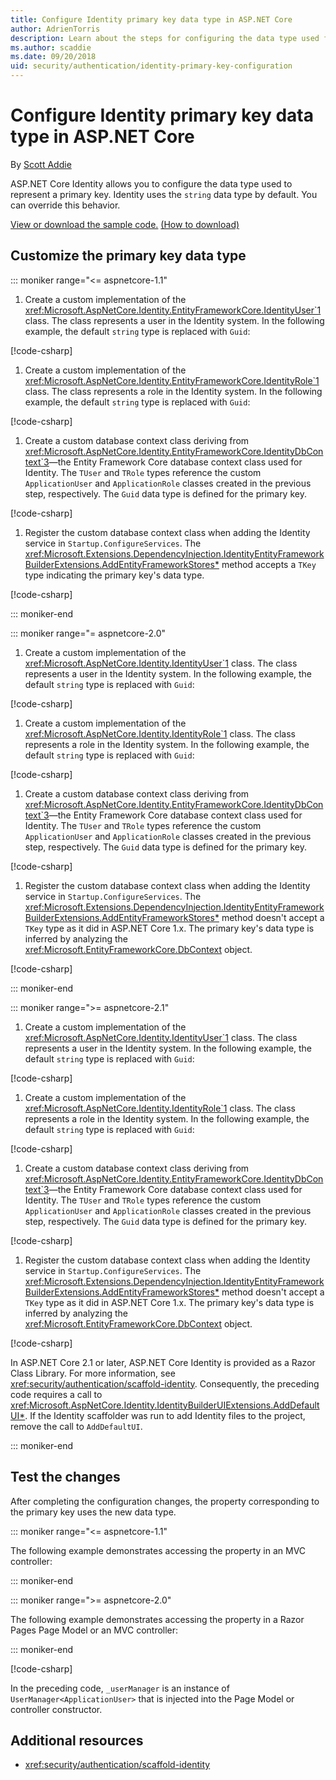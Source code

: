 ```yaml
---
title: Configure Identity primary key data type in ASP.NET Core
author: AdrienTorris
description: Learn about the steps for configuring the data type used for storing the ASP.NET Core Identity primary key.
ms.author: scaddie
ms.date: 09/20/2018
uid: security/authentication/identity-primary-key-configuration
---
```

# Configure Identity primary key data type in ASP.NET Core

By [Scott Addie](https://twitter.com/Scott_Addie)

ASP.NET Core Identity allows you to configure the data type used to represent a primary key. Identity uses the `string` data type by default. You can override this behavior.

[View or download the sample code.](https://github.com/aspnet/Docs/tree/master/aspnetcore/security/authentication/identity-primary-key-configuration/samples) [(How to download)](xref:tutorials/index#how-to-download-a-sample)

## Customize the primary key data type

::: moniker range="<= aspnetcore-1.1"

1. Create a custom implementation of the <xref:Microsoft.AspNetCore.Identity.EntityFrameworkCore.IdentityUser`1> class. The class represents a user in the Identity system. In the following example, the default `string` type is replaced with `Guid`:

  [!code-csharp[](identity-primary-key-configuration/samples/1.1/MvcSampleApp/Models/ApplicationUser.cs?highlight=6)]

1. Create a custom implementation of the <xref:Microsoft.AspNetCore.Identity.EntityFrameworkCore.IdentityRole`1> class. The class represents a role in the Identity system. In the following example, the default `string` type is replaced with `Guid`:

  [!code-csharp[](identity-primary-key-configuration/samples/1.1/MvcSampleApp/Models/ApplicationRole.cs?highlight=6)]

1. Create a custom database context class deriving from <xref:Microsoft.AspNetCore.Identity.EntityFrameworkCore.IdentityDbContext`3>&mdash;the Entity Framework Core database context class used for Identity. The `TUser` and `TRole` types reference the custom `ApplicationUser` and `ApplicationRole` classes created in the previous step, respectively. The `Guid` data type is defined for the primary key.

  [!code-csharp[](identity-primary-key-configuration/samples/1.1/MvcSampleApp/Data/ApplicationDbContext.cs?highlight=7-8)]

1. Register the custom database context class when adding the Identity service in `Startup.ConfigureServices`. The <xref:Microsoft.Extensions.DependencyInjection.IdentityEntityFrameworkBuilderExtensions.AddEntityFrameworkStores*> method accepts a `TKey` type indicating the primary key's data type.

  [!code-csharp[](identity-primary-key-configuration/samples/1.1/MvcSampleApp/Startup.cs?name=snippet_ConfigureServices&highlight=7-9)]

::: moniker-end

::: moniker range="= aspnetcore-2.0"

1. Create a custom implementation of the <xref:Microsoft.AspNetCore.Identity.IdentityUser`1> class. The class represents a user in the Identity system. In the following example, the default `string` type is replaced with `Guid`:

  [!code-csharp[](identity-primary-key-configuration/samples/2.0/RazorPagesSampleApp/Data/ApplicationUser.cs?highlight=6)]

1. Create a custom implementation of the <xref:Microsoft.AspNetCore.Identity.IdentityRole`1> class. The class represents a role in the Identity system. In the following example, the default `string` type is replaced with `Guid`:

  [!code-csharp[](identity-primary-key-configuration/samples/2.0/RazorPagesSampleApp/Data/ApplicationRole.cs?highlight=6)]

1. Create a custom database context class deriving from <xref:Microsoft.AspNetCore.Identity.EntityFrameworkCore.IdentityDbContext`3>&mdash;the Entity Framework Core database context class used for Identity. The `TUser` and `TRole` types reference the custom `ApplicationUser` and `ApplicationRole` classes created in the previous step, respectively. The `Guid` data type is defined for the primary key.

  [!code-csharp[](identity-primary-key-configuration/samples/2.0/RazorPagesSampleApp/Data/ApplicationDbContext.cs?highlight=7-8)]

1. Register the custom database context class when adding the Identity service in `Startup.ConfigureServices`. The <xref:Microsoft.Extensions.DependencyInjection.IdentityEntityFrameworkBuilderExtensions.AddEntityFrameworkStores*> method doesn't accept a `TKey` type as it did in ASP.NET Core 1.x. The primary key's data type is inferred by analyzing the <xref:Microsoft.EntityFrameworkCore.DbContext> object.

  [!code-csharp[](identity-primary-key-configuration/samples/2.0/RazorPagesSampleApp/Startup.cs?name=snippet_ConfigureServices&highlight=7-9)]

::: moniker-end

::: moniker range=">= aspnetcore-2.1"

1. Create a custom implementation of the <xref:Microsoft.AspNetCore.Identity.IdentityUser`1> class. The class represents a user in the Identity system. In the following example, the default `string` type is replaced with `Guid`:

  [!code-csharp[](identity-primary-key-configuration/samples/2.1/RazorPagesSampleApp/Data/ApplicationUser.cs?highlight=6)]

1. Create a custom implementation of the <xref:Microsoft.AspNetCore.Identity.IdentityRole`1> class. The class represents a role in the Identity system. In the following example, the default `string` type is replaced with `Guid`:

  [!code-csharp[](identity-primary-key-configuration/samples/2.1/RazorPagesSampleApp/Data/ApplicationRole.cs?highlight=6)]

1. Create a custom database context class deriving from <xref:Microsoft.AspNetCore.Identity.EntityFrameworkCore.IdentityDbContext`3>&mdash;the Entity Framework Core database context class used for Identity. The `TUser` and `TRole` types reference the custom `ApplicationUser` and `ApplicationRole` classes created in the previous step, respectively. The `Guid` data type is defined for the primary key.

  [!code-csharp[](identity-primary-key-configuration/samples/2.1/RazorPagesSampleApp/Data/ApplicationDbContext.cs?highlight=7-8)]

1. Register the custom database context class when adding the Identity service in `Startup.ConfigureServices`. The <xref:Microsoft.Extensions.DependencyInjection.IdentityEntityFrameworkBuilderExtensions.AddEntityFrameworkStores*> method doesn't accept a `TKey` type as it did in ASP.NET Core 1.x. The primary key's data type is inferred by analyzing the <xref:Microsoft.EntityFrameworkCore.DbContext> object.

  [!code-csharp[](identity-primary-key-configuration/samples/2.1/RazorPagesSampleApp/Startup.cs?name=snippet_ConfigureServices&highlight=13-16)]

In ASP.NET Core 2.1 or later, ASP.NET Core Identity is provided as a Razor Class Library. For more information, see <xref:security/authentication/scaffold-identity>. Consequently, the preceding code requires a call to <xref:Microsoft.AspNetCore.Identity.IdentityBuilderUIExtensions.AddDefaultUI*>. If the Identity scaffolder was run to add Identity files to the project, remove the call to `AddDefaultUI`.

::: moniker-end

## Test the changes

After completing the configuration changes, the property corresponding to the primary key uses the new data type.

::: moniker range="<= aspnetcore-1.1"

The following example demonstrates accessing the property in an MVC controller:

::: moniker-end

::: moniker range=">= aspnetcore-2.0"

The following example demonstrates accessing the property in a Razor Pages Page Model or an MVC controller:

::: moniker-end

[!code-csharp[](identity-primary-key-configuration/samples/2.0/RazorPagesSampleApp/Controllers/AccountController.cs?name=snippet_GetCurrentUserId&highlight=9)]

In the preceding code, `_userManager` is an instance of `UserManager<ApplicationUser>` that is injected into the Page Model or controller constructor.

## Additional resources

* <xref:security/authentication/scaffold-identity>
